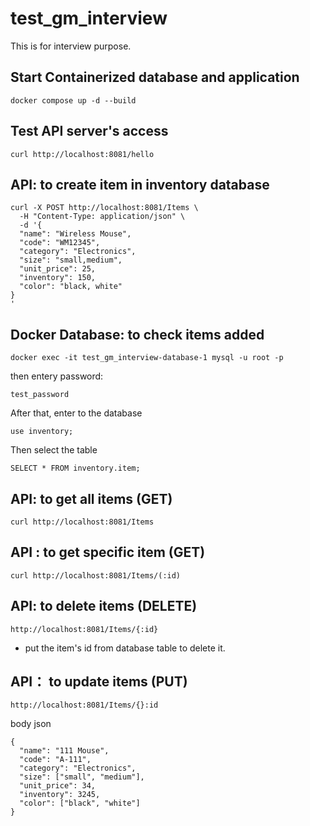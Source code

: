 # test_gm_interview

This is for interview purpose.

## Start Containerized database and application

```
docker compose up -d --build
```

## Test API server's access

```
curl http://localhost:8081/hello
```

## API: to create item in inventory database

```
curl -X POST http://localhost:8081/Items \
  -H "Content-Type: application/json" \
  -d '{
  "name": "Wireless Mouse",
  "code": "WM12345",
  "category": "Electronics",
  "size": "small,medium",
  "unit_price": 25,
  "inventory": 150,
  "color": "black, white"
}
'
```


## Docker Database: to check items added

```
docker exec -it test_gm_interview-database-1 mysql -u root -p 
```
then entery password:
```
test_password
```
After that, enter to the database
```
use inventory;
```
Then select the table
```
SELECT * FROM inventory.item;
```

## API: to get all items (GET)

```
curl http://localhost:8081/Items
```

## API : to get specific item (GET)
```
curl http://localhost:8081/Items/(:id)
```

## API: to delete items (DELETE)
```
http://localhost:8081/Items/{:id}
```
* put the item's id from database table to delete it.

## API： to update items (PUT)
```
http://localhost:8081/Items/{}:id
```
body json
```
{
  "name": "111 Mouse",
  "code": "A-111",
  "category": "Electronics",
  "size": ["small", "medium"],
  "unit_price": 34,
  "inventory": 3245,
  "color": ["black", "white"]
}
```


